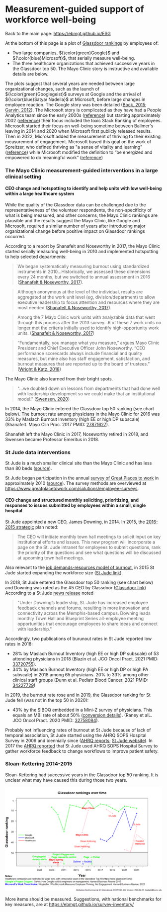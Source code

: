 # Measurement-guided support of workforce well-being

<!--
Other data sources:
https://fortune.com/ranking/best-companies/2016/search/
https://fortune.com/ranking/best-companies/2019/st-jude-childrens-research-hospital/ 
https://www.greatplacetowork.com/certified-company/14 - requires an application ???
https://www.glassdoor.com/Award/Top-CEOs-LST_KQ0,8.htm

Does this plot show that ESG reporting, or internal reporting if accompanied by focused departmental and management support, can identify healthcare institutions with successful workforce environments?
-->

Back to the main page: https://ebmgt.github.io/ESG

At the bottom of this page is a plot of [Glassdoor rankings](https://www.glassdoor.com/Award/Best-Places-to-Work-LST_KQ0,19.htm) by employees of:
* Two large companies, ${\color{green}Google}$ and ${\color{blue}Microsoft}$, that serially measure well-being.
* The three healthcare organizations that achieved successive years in the Glassdoor top 50. The Mayo Clinic story is instructive and available details are below.

The plots suggest that several years are needed between large organizational changes, such as the launch of ${\color{green}Googlegeist}$ surveys at Google and the arrival of ${\color{blue}Satya\ Nadella}$ at Microsoft, before large changes in employee reaction. The Google story was been detailed ([Bock, 2015](https://search.worldcat.org/search?q=1-4447-9238-5); [Garvin, 2012](https://www.hbs.edu/faculty/Pages/item.aspx?num=44657)). The Microsoft story is complicated as they have had a People Analytics team since the early 2000s ([reference](https://www.myhrfuture.com/digital-hr-leaders-podcast/2019/11/19/the-evolution-of-people-analytics-at-microsoft])) but starting approximately 2002 ([reference](https://www.vanityfair.com/news/business/2012/08/microsoft-lost-mojo-steve-ballmer)) their focus included the toxic Stack Ranking of employees. Microsoft started their focus on well-being sometime between Ballmer's leaving in 2014 and 2020 when Microsoft first publicly released results. Then in 2022, Microsoft added the measurement of thriving to their existing measurement of engagement. Microsoft based this goal on the work of Spreitzer, who defined thriving as "a sense of vitality and learning" ([reference](https://doi.org/10.1002%2Fjob.756)) while Microsoft modified the definition to “be energized and empowered to do meaningful work” ([reference](https://hbr.org/2022/06/why-microsoft-measures-employee-thriving-not-engagement))

### The Mayo Clinic measurement-guided interventions in a large clinical setting
#### CEO change and hotspotting to identify and help units with low well-being within a large healthcare system
While the quality of the Glassdoor data can be challenged due to the representativeness of the volunteer respondents, the non-specificity of what is being measured, and other concerns, the Mayo Clinic rankings are plausible and the results suggest the Mayo Clinic, like Google and Microsoft, required a similar number of years after introducing major organizational change before positive impact on Glassdoor rankings occurred.

According to a report by Shanafelt and Noseworthy in 2017, the Mayo Clinic started serially measuring well-being in 2010 and implemented hotspotting to help selected departments:
> We began systematically measuring burnout using standardized instruments in 2010...Historically, we assessed these dimensions every 24 months, but we switched to annual assessment in 2016 ([Shanafelt & Noseworthy, 2017](https://pubmed.gov/27871627)). 

> Although anonymous at the level of the individual, results are aggregated at the work unit level (eg, division/department) to allow executive leadership to focus attention and resources where they are most needed ([Shanafelt & Noseworthy, 2017](https://pubmed.gov/27871627)). 

> Among the 7 Mayo Clinic work units with analyzable data that went through this process after the 2013 survey...6 of these 7 work units no longer met the criteria initially used to identify high-opportunity work units. 
 ([Shanafelt & Noseworthy, 2017](https://pubmed.gov/27871627))

> “Fundamentally, you manage what you measure,” argues Mayo Clinic President and Chief Executive Officer John Noseworthy. “CEO performance scorecards always include financial and quality measures, but mine also has staff engagement, satisfaction, and burnout measures that are reported up to the board of trustees.”
([Wright & Katz, 2018](https://pubmed.gov/29365301))

The Mayo Clinic also learned from their bright spots.

> "...we doubled down on lessons from departments that had done well with leadership development so we could make that an institutional model."
([Swensen, 2020](https://www.acr.org/-/media/ACR/Files/RLI/Podcasts/Episode-25-Swensen-Final-Transcript.pdf))

In 2014, the Mayo Clinic entered the Glassdoor top 50 ranking (see chart below). The burnout rate among physicians in the Mayo Clinic for 2016 was 33% by Maslach Burnout Inventory (high EE or high DP subscale) (Shanafelt. Mayo Clin Proc. 2017 PMID: [27871627](HTTP://pubmed.gov/27871627)).

Shanafelt left the Mayo Clinic in 2017, Noseworthy retired in 2018, and Swensen became Professor Emeritus in 2018. <!-- https://moln.org/news/431461/Nurses-as-Leaders-Broad-Acceptance-Room-to-Grow.htm -->

### St Jude data interventions
St Jude is a much smaller clinical site than the Mayo Clinic and has less than 80 beds ([source](https://www.stjude.org/about-st-jude/unique-operating-model.html#:~:text=As%20one%20of%20the%20largest,since%20we%20opened%20the%20hospital)).

St Jude began participation in the annual [survey of Great Places to work](https://fortune.com/franchise-list-page/best-companies-2024-methodology/) in approximately 2010 ([source](https://www.stjude.org/media-resources/news-releases/2019-medicine-science-news/st-jude-named-to-fortune-magazines-100-best-companies-to-work-for-for-ninth-consecutive-year.html)). The survey methods are overviewed at https://www.greatplacetowork.com/solutions/employee-surveys. 

#### CEO change and structured monthly soliciting, prioritizing, and responses to issues submitted by employees within a small, single hospital
St Jude appointed a new CEO, James Downing, in 2014. In 2015, the [2016-2015 strategic](https://www.stjude.org/content/dam/en_US/shared/www/about-st-jude/st-jude-strategic-plan-2015-external.pdf) plan noted:
> The CEO will initiate monthly town hall meetings to solicit input on key institutional efforts and issues. This new program will incorporate a page on the St. Jude intranet for employees to submit questions, rank the priority of the questions and see what questions will be discussed at upcoming town hall meetings.

Also relevant to the [job demands-resources model of burnout](http://doi.wiley.com/10.1002/job.248]), in 2015 St Jude started expanding the workforce size ([St Jude link](https://www.stjude.org/media-resources/news-releases/2019-medicine-science-news/st-jude-named-to-fortune-magazines-100-best-companies-to-work-for-for-ninth-consecutive-year.html)).

In 2018, St Jude entered the Glassdoor top 50 ranking (see chart below) and Downing was rated as the #5 CEO by Glassdoor ([Glassdoor link](https://www.glassdoor.com/employers/blog/top-ceos-2018/)) According to a St Jude [news release](https://www.stjude.org/media-resources/news-releases/2018-medicine-science-news/st-jude-ceo-james-downing-ranked-no-5-of-glassdoors-top-100-ceos.html) noted
> "Under Downing’s leadership, St. Jude has increased employee feedback channels and forums, resulting in more innovation and connectivity across the Memphis-based campus. Downing leads monthly Town Hall and Blueprint Series all-employee meeting opportunities that encourage employees to share ideas and connect with leadership."

Accordingly, two publications of burunout rates in St Jude reported low rates in 2018:
* 28% by Maslach Burnout Inventory (high EE or high DP subscale) of 53 attending physicians in 2018 (Blazin et al. JCO Oncol Pract. 2021 PMID: [33720755](HTTP://pubmed.gov/33720755)).
* 34% by Maslach Burnout Inventory (high EE or high DP or high PA subscale) in 2018 among 65 physicians.  20% to 33% among other clinical staff groups (Dunn et al. Pediatr Blood Cancer. 2021 PMID: [34227729](HTTP://pubmed.gov/34227729))

In 2019, the burnout rate rose and in 2019, the Glassdoor ranking for St Jude fell (was not in the top 50 in 2020):
* 43% by the SIBOQ embedded in a Mini-Z survey of physicians. This equals an MBI rate of about 50% ([conversion details](https://ebmgt.github.io/well-being_measurement/)). (Raney et alL. JCO Oncol Pract. 2020 PMID: [32758084](HTTP://pubmed.gov/32758084)).

Probably not influencing rates of burnout at St Jude because of lack of temporal association, St Jude started using the AHRQ SOPS Hospital Survey in 2009 and biennially since ([AHRQ reports](https://www.ahrq.gov/news/newsroom/case-studies/cquips1402.html); [St Jude website](https://www.stjude.org/treatment/services/clinics-and-services/patient-safety.html)). In 2017 the [AHRQ reported](https://www.ahrq.gov/news/newsroom/case-studies/201709.html) that St Jude used AHRQ SOPS Hospital Survey to gather workforce feedback to change workflows to improve patient safety.

### Sloan-Kettering 2014-2015
Sloan-Kettering had successive years in the Glassdoor top 50 ranking. It is unclear what may have caused this during those two years.

  ![Glassdoor](https://github.com/ebmgt/ESG/blob/main/files/Plot-Glassdoor-healthcare-2024-04-22.png)

More items should be measured. Suggestions, with national benchmarks for key measures, are at https://ebmgt.github.io/survey-inventory/
